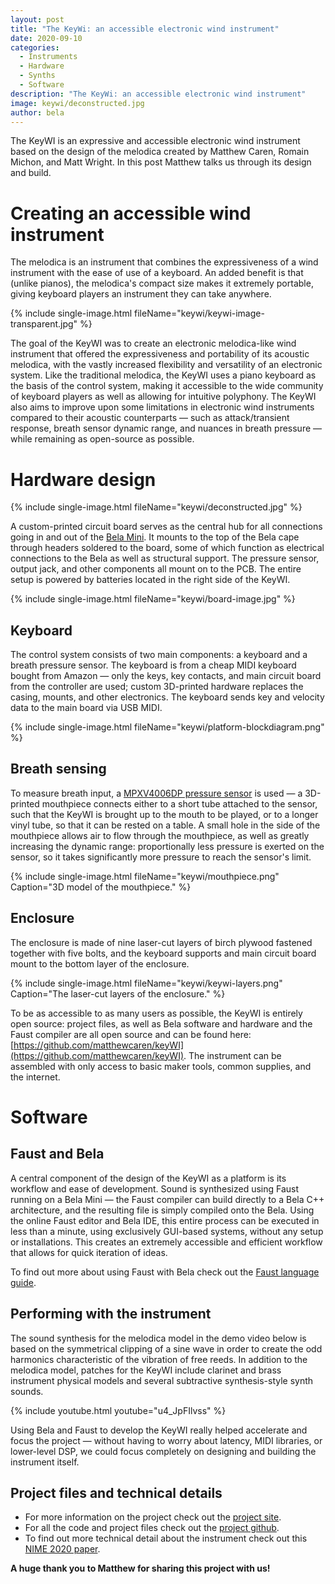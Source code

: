 ```yaml
---
layout: post
title: "The KeyWi: an accessible electronic wind instrument"
date: 2020-09-10
categories:
  - Instruments
  - Hardware
  - Synths
  - Software
description: "The KeyWi: an accessible electronic wind instrument"
image: keywi/deconstructed.jpg
author: bela
---
```


The KeyWI is an expressive and accessible electronic wind instrument based on the design of the melodica created by Matthew Caren, Romain Michon, and Matt Wright. In this post Matthew talks us through its design and build.

# Creating an accessible wind instrument

The melodica is an instrument that combines the expressiveness of a wind instrument with the ease of use of a keyboard. An added benefit is that (unlike pianos), the melodica's compact size makes it extremely portable, giving keyboard players an instrument they can take anywhere.


{% include single-image.html fileName="keywi/keywi-image-transparent.jpg" %}


The goal of the KeyWI was to create an electronic melodica-like wind instrument that offered the expressiveness and portability of its acoustic melodica, with the vastly increased flexibility and versatility of an electronic system. Like the traditional melodica, the KeyWI uses a piano keyboard as the basis of the control system, making it accessible to the wide community of keyboard players as well as allowing for intuitive polyphony. The KeyWI also aims to improve upon some limitations in electronic wind instruments compared to their acoustic counterparts — such as attack/transient response, breath sensor dynamic range, and nuances in breath pressure — while remaining as open-source as possible.

# Hardware design

{% include single-image.html fileName="keywi/deconstructed.jpg" %}

A custom-printed circuit board serves as the central hub for all connections going in and out of the [Bela Mini](https://shop.bela.io/products/bela-mini-starter-kit). It mounts to the top of the Bela cape through headers soldered to the board, some of which function as electrical connections to the Bela as well as structural support. The pressure sensor, output jack, and other components all mount on to the PCB. The entire setup is powered by batteries located in the right side of the KeyWI.

{% include single-image.html fileName="keywi/board-image.jpg" %}

## Keyboard

The control system consists of two main components: a keyboard and a breath pressure sensor. The keyboard is from a cheap MIDI keyboard bought from Amazon — only the keys, key contacts, and main circuit board from the controller are used; custom 3D-printed hardware replaces the casing, mounts, and other electronics. The keyboard sends key and velocity data to the main board via USB MIDI.

{% include single-image.html fileName="keywi/platform-blockdiagram.png" %}

## Breath sensing

To measure breath input, a [MPXV4006DP pressure sensor](https://www.nxp.com/part/MPXV4006DP#/) is used — a 3D-printed mouthpiece connects either to a short tube attached to the sensor, such that the KeyWI is brought up to the mouth to be played, or to a longer vinyl tube, so that it can be rested on a table. A small hole in the side of the mouthpiece allows air to flow through the mouthpiece, as well as greatly increasing the dynamic range: proportionally less pressure is exerted on the sensor, so it takes significantly more pressure to reach the sensor's limit.

{% include single-image.html fileName="keywi/mouthpiece.png" Caption="3D model of the mouthpiece." %}

## Enclosure

The enclosure is made of nine laser-cut layers of birch plywood fastened together with five bolts, and the keyboard supports and main circuit board mount to the bottom layer of the enclosure.

{% include single-image.html fileName="keywi/keywi-layers.png" Caption="The laser-cut layers of the enclosure." %}

To be as accessible to as many users as possible, the KeyWI is entirely open source: project files, as well as Bela software and hardware and the Faust compiler are all open source and can be found here: [https://github.com/matthewcaren/keyWI](https://github.com/matthewcaren/keyWI). The instrument can be assembled with only access to basic maker tools, common supplies, and the internet.

# Software

## Faust and Bela

A central component of the design of the KeyWI as a platform is its workflow and ease of development. Sound is synthesized using Faust running on a Bela Mini — the Faust compiler can build directly to a Bela C++ architecture, and the resulting file is simply compiled onto the Bela. Using the online Faust editor and Bela IDE, this entire process can be executed in less than a minute, using exclusively GUI-based systems, without any setup or installations. This creates an extremely accessible and efficient workflow that allows for quick iteration of ideas.

To find out more about using Faust with Bela check out the [Faust language guide](https://learn.bela.io/using-bela/languages/faust-experimental/).

## Performing with the instrument

The sound synthesis for the melodica model in the demo video below is based on the symmetrical clipping of a sine wave in order to create the odd harmonics characteristic of the vibration of free reeds. In addition to the melodica model, patches for the KeyWI include clarinet and brass instrument physical models and several subtractive synthesis-style synth sounds.

{% include youtube.html youtube="u4_JpFIlvss" %}

Using Bela and Faust to develop the KeyWI really helped accelerate and focus the project — without having to worry about latency, MIDI libraries, or lower-level DSP, we could focus completely on designing and building the instrument itself.

## Project files and technical details

- For more information on the project check out the [project site](https://ccrma.stanford.edu/~mcaren/keyWI/).
- For all the code and project files check out the [project github](https://github.com/matthewcaren/keyWI).
- To find out more technical detail about the instrument check out this [NIME 2020 paper](https://ccrma.stanford.edu/~mcaren/keyWI/KeyWI-paper.pdf).


**A huge thank you to Matthew for sharing this project with us!**
